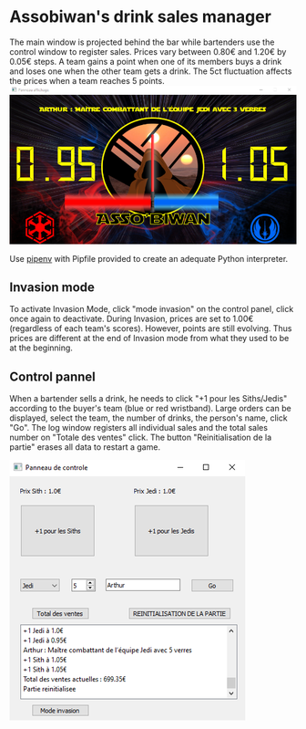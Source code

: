 # Assobiwan's drink sales manager

The main window is projected behind the bar while bartenders use the control window to register sales. Prices vary between 0.80€ and 1.20€ by 0.05€ steps. A team gains a point when one of its members buys a drink and loses one when the other team gets a drink. The 5ct fluctuation affects the prices when a team reaches 5 points.
![Main window](MainWindow.PNG)

Use [pipenv](https://pypi.org/project/pipenv/) with Pipfile provided to create an adequate Python interpreter.

## Invasion mode

To activate Invasion Mode, click "mode invasion" on the control panel, click once again to deactivate. During Invasion, prices are set to 1.00€ (regardless of each team's scores). However, points are still evolving. Thus prices are different at the end of Invasion mode from what they used to be at the beginning.

## Control pannel

When a bartender sells a drink, he needs to click "+1 pour les Siths/Jedis" according to the buyer's team (blue or red wristband). Large orders can be displayed, select the team, the number of drinks, the person's name, click "Go".
The log window registers all individual sales and the total sales number on "Totale des ventes" click.
The button "Reinitialisation de la partie" erases all data to restart a game.

![Control window](ControlWindow.PNG)

